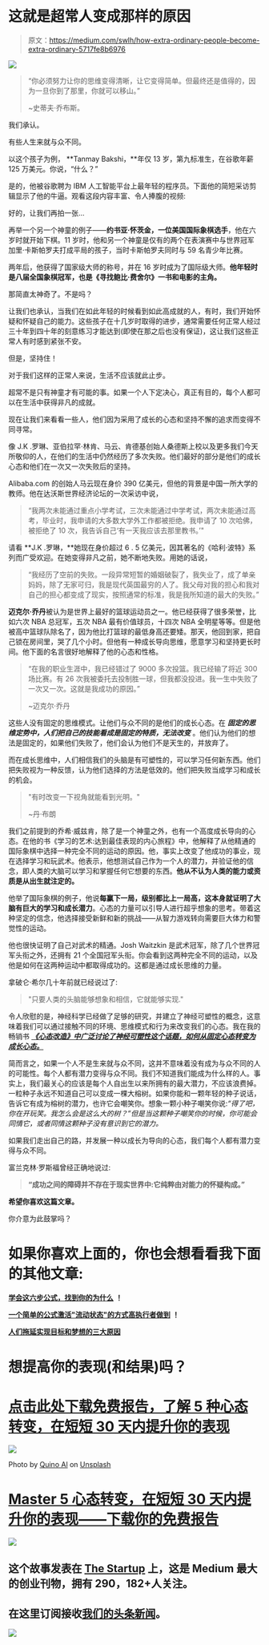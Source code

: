 # 这就是超常人变成那样的原因

> 原文：<https://medium.com/swlh/how-extra-ordinary-people-become-extra-ordinary-5717fe8b6976>

![](img/888a3d5960b0fb3562b4f548ad0c215f.png)

> “你必须努力让你的思维变得清晰，让它变得简单。但最终还是值得的，因为一旦你到了那里，你就可以移山。”
> 
> ~史蒂夫·乔布斯。

我们承认。

有些人生来就与众不同。

以这个孩子为例， **Tanmay Bakshi，**年仅 13 岁，第九标准生，在谷歌年薪 125 万美元。你说，“什么？”

是的，他被谷歌聘为 IBM 人工智能平台上最年轻的程序员。下面他的简短采访剪辑显示了他的牛逼。观看这段内容丰富、令人捧腹的视频:

好的，让我们再拍一张…

再举一个另一个神童的例子——**约书亚·怀茨金，一位美国国际象棋选手**，他在六岁时就开始下棋。11 岁时，他和另一个神童是仅有的两个在表演赛中与世界冠军加里·卡斯帕罗夫打成平局的孩子，当时卡斯帕罗夫同时与 59 名青少年比赛。

两年后，他获得了国家级大师的称号，并在 16 岁时成为了国际级大师。**他年轻时是八届全国象棋冠军，也是《寻找鲍比·费舍尔》一书和电影的主角。**

那简直太神奇了。不是吗？

让我们也承认，当我们在如此年轻的时候看到如此高成就的人，有时，我们开始怀疑和怀疑自己的能力。这些孩子在十几岁时取得的进步，通常需要任何正常人经过三十年到四十年的刻意练习才能达到(即使在那之后也没有保证)，这让我们这些正常人有时感到紧张不安。

但是，坚持住！

对于我们这样的正常人来说，生活不应该就此止步。

超常不是只有神童才有可能的事。如果一个人下定决心，真正有目的，每个人都可以在生活中获得非凡的成就。

现在让我们来看看一些人，他们因为采用了成长的心态和坚持不懈的追求而变得不同寻常。

像 J.K .罗琳、亚伯拉罕·林肯、马云、肯德基创始人桑德斯上校以及更多我们今天所敬仰的人，在他们的生活中仍然经历了多次失败。他们最好的部分是他们的成长心态和他们在一次又一次失败后的坚持。

Alibaba.com 的创始人马云现在身价 390 亿美元，但他的背景是中国一所大学的教师。他在达沃斯世界经济论坛的一次采访中说，

> “我两次未能通过重点小学考试，三次未能通过中学考试，两次未能通过高考，毕业时，我申请的大多数大学外工作都被拒绝。我申请了 10 次哈佛，被拒绝了 10 次，我告诉自己‘有一天我应该去那里教书。’"

请看 **J.K .罗琳，**她现在身价超过 6 . 5 亿美元，因其著名的《哈利·波特》系列而广受欢迎。在她变得非凡之前，她不断地失败。用她的话说，

> “我经历了空前的失败。一段异常短暂的婚姻破裂了，我失业了，成了单亲妈妈，除了无家可归，我是现代英国最穷的人了。我父母对我的担心和我对自己的担心都变成了现实，按照通常的标准，我是我所知道的最大的失败。”

**迈克尔·乔丹**被认为是世界上最好的篮球运动员之一。他已经获得了很多荣誉，比如六次 NBA 总冠军，五次 NBA 最有价值球员，十四次 NBA 全明星等等。但是他被高中篮球队除名了，因为他比打篮球的最低身高还要矮。那天，他回到家，把自己锁在房间里，哭了几个小时。但他有一种成长导向思维，愿意学习和坚持更长时间。他下面的名言很好地解释了他的心态和性格。

> “在我的职业生涯中，我已经错过了 9000 多次投篮。我已经输了将近 300 场比赛。有 26 次我被委托去投制胜一球，但我都没投进。我一生中失败了一次又一次。这就是我成功的原因。”
> 
> ~迈克尔·乔丹

这些人没有固定的思维模式。让他们与众不同的是他们的成长心态。在 ***固定的思维定势中，人们把自己的技能看成是固定的特质，无法改变*** 。他们认为他们的想法是固定的，如果他们失败了，他们会认为他们不是天生的，并放弃了。

而在成长思维中，人们相信我们的头脑是有可塑性的，可以学习任何新东西。他们把失败视为一种反馈，认为他们选择的方法是低效的。他们把失败当成学习和成长的机会。

> "有时改变一下视角就能看到光明。"
> 
> ~丹·布朗

我们之前提到的乔希·威兹肯，除了是一个神童之外，也有一个高度成长导向的心态。在他的书《学习的艺术:达到最佳表现的内心旅程》中，他解释了从他精通的国际象棋中选择一种完全不同的运动的原因。他，事实上改变了他成功的事业，现在选择学习和玩武术。他表示，他想测试自己作为一个人的潜力，并验证他的信念，即人类的大脑可以学习和掌握任何它想要的东西。**他从不认为人类的能力或资质是从出生就注定的。**

他举了国际象棋的例子，他说**每赢下一局，级别都比上一局高，这本身就证明了大脑有巨大的学习和成长潜力**。心态的力量可以引导人进行超乎想象的思考。带着这种坚定的信念，他选择接受新鲜和新的挑战——从智力游戏转向需要巨大体力和警觉性的运动。

他也很快证明了自己对武术的精通。Josh Waitzkin 是武术冠军，除了几个世界冠军头衔之外，还拥有 21 个全国冠军头衔。你会看到这两种完全不同的运动，以及他是如何在这两种运动中都取得成功的。这都是通过成长思维的力量。

拿破仑·希尔几十年前就已经说过了:

> "只要人类的头脑能够想象和相信，它就能够实现."

令人欣慰的是，神经科学已经做了足够的研究，并建立了神经可塑性的概念，这意味着我们可以通过接触不同的环境、思维模式和行为来改变我们的心态。我在我的畅销书 [***《心态改造》中广泛讨论了神经可塑性这个话题，如何从固定心态转变为成长心态。***](https://www.amazon.com/Mindset-Makeover-Transform-Potential-Unstoppable-ebook/dp/B0798RCCSG)

简而言之，如果一个人不是生来就与众不同，这并不意味着没有成为与众不同的人的可能性。每个人都有潜力变得与众不同。我们不知道我们能成为什么样的人。事实上，我们最关心的应该是每个人自出生以来所拥有的最大潜力，不应该浪费掉。一粒种子永远不知道自己可以变成一棵大榕树。如果你能和一颗年轻的种子说话，告诉它有成为榕树的潜力，也许它会嘲笑你。想象一颗小种子嘲笑你说:*“得了吧，你在开玩笑。我怎么会是这么大的树？”但是当这颗种子嘲笑你的时候，你可能会同情它，或者同情这颗种子没有意识到它的潜力。*

如果我们走出自己的路，并发展一种以成长为导向的心态，我们每个人都有潜力变得与众不同。

富兰克林·罗斯福曾经正确地说过:

> **“成功之间的障碍并不存在于现实世界中:它纯粹由对能力的怀疑构成。”**

**希望你喜欢这篇文章。**

你介意为此鼓掌吗？

# 如果你喜欢上面的，你也会想看看我下面的其他文章:

[**学会这六步公式，找到你的为什么**](https://blog.usejournal.com/learn-this-six-step-formula-to-find-your-why-c2b891bdd88e) **！**

[**一个简单的公式激活"流动状态"的方式高执行者做到**](/@sombathla/this-is-how-peak-performers-get-into-state-of-flow-and-you-too-can-c32bfca47493) **！**

[**人们拖延实现目标和梦想的三大原因**](/swlh/3-reasons-why-people-procrastinate-their-work-and-dreams-too-84d9938cd5e9)

# 想提高你的表现(和结果)吗？

# [点击此处下载免费报告，了解 5 种心态转变，在短短 30 天内提升你的表现](https://sombathla.com/mentalshifts/)

![](img/151096c4bc5bc2566a4c63bb33b37d50.png)

Photo by [Quino Al](https://unsplash.com/@quinoal?utm_source=medium&utm_medium=referral) on [Unsplash](https://unsplash.com/?utm_source=medium&utm_medium=referral)

# [Master 5 心态转变，在短短 30 天内提升你的表现——下载你的免费报告](https://sombathla.com/mentalshifts/)

![](img/731acf26f5d44fdc58d99a6388fe935d.png)

## 这个故事发表在 [The Startup](https://medium.com/swlh) 上，这是 Medium 最大的创业刊物，拥有 290，182+人关注。

## 在这里订阅接收[我们的头条新闻](http://growthsupply.com/the-startup-newsletter/)。

![](img/731acf26f5d44fdc58d99a6388fe935d.png)